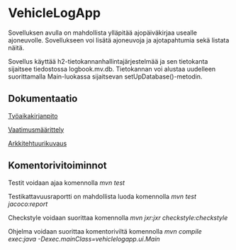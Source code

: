# VehicleLogApp
Sovelluksen avulla on mahdollista ylläpitää ajopäiväkirjaa usealle ajoneuvolle. Sovellukseen voi lisätä ajoneuvoja ja ajotapahtumia sekä listata näitä.

Sovellus käyttää h2-tietokannanhallintajärjestelmää ja sen tietokanta sijaitsee tiedostossa logbook.mv.db. Tietokannan voi alustaa uudelleen suorittamalla Main-luokassa sijaitsevan setUpDatabase()-metodin.


## Dokumentaatio
[Työaikakirjanpito](https://github.com/skoskipaa/ot-harjoitustyo/blob/master/dokumentointi/tyoaikakirjanpito.md)

[Vaatimusmäärittely](https://github.com/skoskipaa/ot-harjoitustyo/blob/master/dokumentointi/vaatimusmaarittely.md)

[Arkkitehtuurikuvaus](https://github.com/skoskipaa/ot-harjoitustyo/blob/master/dokumentointi/arkkitehtuuri.md)


## Komentorivitoiminnot

Testit voidaan ajaa komennolla
*mvn test*

Testikattavuusraportti on mahdollista luoda komennolla
*mvn test jacoco:report*

Checkstyle voidaan suorittaa komennolla
*mvn jxr:jxr checkstyle:checkstyle*

Ohjelma voidaan suorittaa komentoriviltä komennolla
*mvn compile exec:java -Dexec.mainClass=vehiclelogapp.ui.Main*


